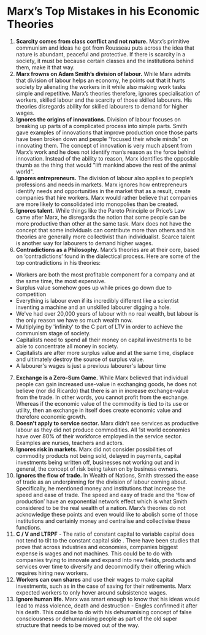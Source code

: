 # Marx’s Top Mistakes in his Economic Theories


1. **Scarcity comes from class conflict and not nature.** Marx’s primitive communism and ideas he got from Rousseau puts across the idea that nature is abundant, peaceful and protective. If there is scarcity in a society, it must be because certain classes and the institutions behind them, make it that way.
2. **Marx frowns on Adam Smith’s division of labour.** While Marx admits that division of labour helps an economy, he points out that it hurts society by alienating the workers in it while also making work tasks simple and repetitive. Marx’s theories therefore, ignores specialisation of workers, skilled labour and the scarcity of those skilled labourers. His theories disregards ability for skilled labourers to demand for higher wages. 
3. **Ignores the origins of innovations.** Division of labour focuses on breaking up parts of a complicated process into simple parts. Smith gave examples of innovations that improve production once those parts have been broken down and people “focused their whole minds” on innovating them. The concept of innovation is very much absent from Marx’s work and he does not identify man’s reason as the force behind innovation. Instead of the ability to reason, Marx identifies the opposible thumb as the thing that would "lift mankind above the rest of the animal world".
4. **Ignores entrepreneurs.** The division of labour also applies to people’s professions and needs in markets. Marx ignores how entrepreneurs identify needs and opportunities in the market that as a result, create companies that hire workers. Marx would rather believe that companies are more likely to consolidated into monopolies than be created.
5. **Ignores talent.** While things like the Pareto Principle or Price’s Law came after Marx, he disregards the notion that some people can be more productive than other at the same task. Marx does not have the concept that some individuals can contribute more than others and his theories are generally more collectivist than individualist. Scarce talent is another way for labourers to demand higher wages.
6. **Contradictions as a Philosophy.** Marx’s theories are at their core, based on ‘contradictions’ found in the dialectical process. Here are some of the top contradictions in his theories: 
* Workers are both the most profitable component for a company and at the same time, the most expensive.
* Surplus value somehow goes up while prices go down due to competition
* Everything is labour even if its incredibly different like a scientist inventing a machine and an unskilled labourer digging a hole. 
* We've had over 20,000 years of labour with no real wealth, but labour is the only reason we have so much wealth now.
* Multiplying by 'infinity' to the C part of LTV in order to achieve the communism stage of society.
* Capitalists need to spend all their money on capital investments to be able to concentrate all money in society.
* Capitalists are after more surplus value and at the same time, displace and ultimately destroy the source of surplus value.
* A labourer's wages is just a previous labourer's labour time
7. **Exchange is a Zero-Sum Game.** While Marx believed that individual people can gain increased use-value in exchanging goods, he does not believe (nor did Ricardo) that there is an in increase exchange-value from the trade. In other words, you cannot profit from the exchange. Whereas if the economic value of the commodity is tied to its use or utility, then an exchange in itself does create economic value and therefore economic growth.  
8. **Doesn't apply to service sector.** Marx didn’t see services as productive labour as they did not produce commodities.  All 1st world economies have over 80% of their workforce employed in the service sector. Examples are nurses, teachers and actors. 
9. **Ignores risk in markets.** Marx did not consider possibilities of commodity products not being sold, delayed in payments, capital investments being written off, businesses not working out and in general, the concept of risk being taken on by business owners.
10. **Ignores the flow of trade.** In Wealth of Nations, Smith stressed the ease of trade as an underpinning for the division of labour coming about. Specifically, he mentioned money and institutions that increase the speed and ease of trade. The speed and easy of trade and the ‘flow of production’ have an exponential network effect which is what Smith considered to be the real wealth of a nation. Marx’s theories do not acknowledge these points and even would like to abolish some of those institutions and certainly money and centralise and collectivise these functions.
11. **C / V and LTRPF** - The ratio of constant capital to variable capital does not tend to tilt to the constant capital side . There have been studies that prove that across industries and economies, companies biggest expense is wages and not machines. This could be to do with companies trying to innovate and expand into new fields, products and services over time to diversify and decommodify their offering which requires hiring new workers.
12. **Workers can own shares** and use their wages to make capital investments, such as in the case of saving for their retirements. Marx expected workers to only hover around subsistence wages.
13. **Ignore human life.** Marx was smart enough to know that his ideas would lead to mass violence, death and destruction - Engles confirmed it after his death. This could be to do with his dehumanising concept of false consciousness or dehumanising people as part of the old super structure that needs to be moved out of the way.
